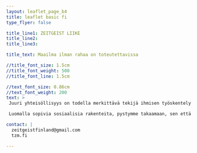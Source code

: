 ```yaml
---
layout: leaflet_page_b4
title: leaflet basic fi
type_flyer: false

title_line1: ZEITGEIST LIIKE
title_line2: 
title_line3: 

title_text: Maailma ilman rahaa on toteutettavissa

//title_font_size: 1.5cm
//title_font_weight: 500
//title_font_line: 1.5cm

//text_font_size: 0.86cm
//text_font_weight: 200
text: >
 Juuri yhteisöllisyys on todella merkittävä tekijä ihmisen työskentely motivaatiossa. Ihmisen ovat valmiita tekemään työtä yhteisön eteen, johon he itse kokevat kuuluvansa. Yhteisöllisyys ei tarvitse välttämättä edes konkreettisia ihmissuhteita. Hyvä esimerkki yhteisöllisyydestä on verkkosivusto Redditin aprillipäivänä toteuttama sosiaalinen koe “Place”, jossa käyttäjät saivat värittää tietyin aikavälein yhden pikselin suuresta kuvasta. Erilaiset yhteisöt taistelivat pitääkseen haluamansa logon tai tunnuksen näkyvissä lopputuloksessa. Ihmiset olivat valmiita, jopa uhraamaan yöunensa kantaakseen kortensa kekoon oman yhteisönsä eduksi. Ja lopputuloksella ei ollut minkäänlaista muuta arvoa, kuin sosiaalista. Ihmiset työnteollaan pystyivät takaamaan vain sen, että heidän yhteisönsä tuli nähdyksi. <hr />

 Luomalla sopivia sosiaalisia rakenteita, pystymme takaamaan, sen että ihmiset todella mielellään tekevät työtä, jolla he pitävät yhteiskunnan pystyssä. Kestävissä olosuhteissa ihmiset kokevat, että heidän työllään on paljon merkitystä, ja että he kantavat kortensa kekoon oman yhteisönsä hyvinvoinnin eteen. Tällöin he tekevät sitä mielellään, vaikka heille ei siitä palkkaa maksettaisiin. Tietenkin tällaisten rakenteiden luomisessa auttaa valtavasti se, ettei työtä välttämättä tarvitse tehdä 40 tuntia viikossa, vaan ennemminkin 40 tuntia kuukaudessa tai jopa aikanaan 40 tuntia vuodessa.<hr />

contact: |
  zeitgeistfinland@gmail.com
  tzm.fi

---
```


